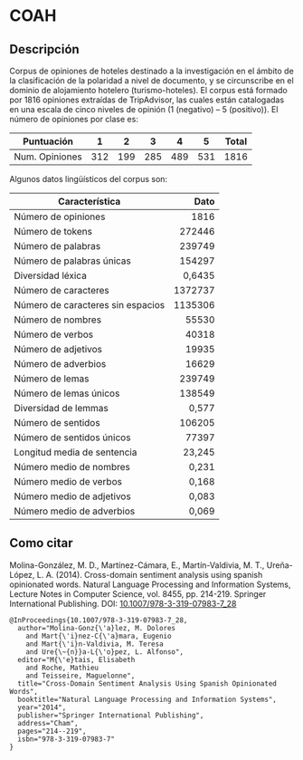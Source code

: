 # COAH
## Descripción
Corpus de opiniones de hoteles destinado a la investigación en el ámbito de la clasificación de la polaridad a nivel de documento, y se circunscribe en el dominio de alojamiento hotelero (turismo-hoteles). El corpus está formado por 1816 opiniones extraídas de TripAdvisor, las cuales están catalogadas en una escala de cinco niveles de opinión (1 (negativo) – 5 (positivo)). El número de opiniones por clase es:

| Puntuación     | 1   | 2   | 3   | 4   | 5   | Total |
|------------    |:---:|:---:|:---:|:---:|:---:|:---:  |
| Num. Opiniones | 312 | 199 | 285 | 489 | 531 | 1816  |

Algunos datos lingüísticos del corpus son:

| Característica      | Dato   |
| ---                 | ---:   |
| Número de opiniones |	  1816 |
| Número de tokens    | 272446 |
| Número de palabras  | 239749 |
| Número de palabras únicas | 154297 |
| Diversidad léxica   | 0,6435 |
| Número de caracteres | 1372737 |
| Número de caracteres sin espacios | 1135306 |
| Número de nombres    | 55530 |
| Número de verbos     | 40318 |
| Número de adjetivos  | 19935 |
| Número de adverbios  | 16629 |
| Número de lemas      | 239749 |
| Número de lemas únicos | 138549 |
| Diversidad de lemmas | 0,577 |
| Número de sentidos   | 106205 |
| Número de sentidos únicos | 77397 |
| Longitud media de sentencia | 23,245 |
| Número medio de nombres	| 0,231 |
| Número medio de verbos	| 0,168 |
| Número medio de adjetivos	| 0,083 |
| Número medio de adverbios	| 0,069 |

## Como citar
Molina-González, M. D., Martínez-Cámara, E., Martín-Valdivia, M. T., Ureña-López, L. A. (2014). Cross-domain sentiment analysis using spanish opinionated words. Natural Language Processing and Information Systems, Lecture Notes in Computer Science, vol. 8455, pp. 214-219. Springer International Publishing. DOI: [10.1007/978-3-319-07983-7_28](http://dx.doi.org/10.1007/978-3-319-07983-7_28)

```
@InProceedings{10.1007/978-3-319-07983-7_28,
  author="Molina-Gonz{\'a}lez, M. Dolores
    and Mart{\'i}nez-C{\'a}mara, Eugenio
    and Mart{\'i}n-Valdivia, M. Teresa
    and Ure{\~{n}}a-L{\'o}pez, L. Alfonso",
  editor="M{\'e}tais, Elisabeth
    and Roche, Mathieu
    and Teisseire, Maguelonne",
  title="Cross-Domain Sentiment Analysis Using Spanish Opinionated Words",
  booktitle="Natural Language Processing and Information Systems",
  year="2014",
  publisher="Springer International Publishing",
  address="Cham",
  pages="214--219",
  isbn="978-3-319-07983-7"
}
```
